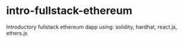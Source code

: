 # intro-fullstack-ethereum
Introductory fullstack ethereum dapp using: solidity, hardhat, react.js, ethers.js
